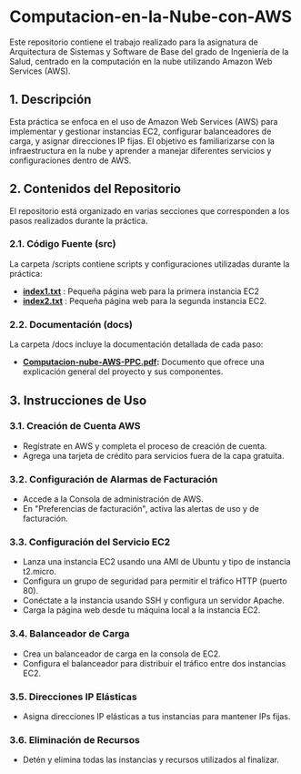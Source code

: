 # Computacion-en-la-Nube-con-AWS
Este repositorio contiene el trabajo realizado para la asignatura de Arquitectura de Sistemas y Software de Base del grado de Ingeniería de la Salud, centrado en la computación en la nube utilizando Amazon Web Services (AWS).

## 1. Descripción
Esta práctica se enfoca en el uso de Amazon Web Services (AWS) para implementar y gestionar instancias EC2, configurar balanceadores de carga, y asignar direcciones IP fijas. El objetivo es familiarizarse con la infraestructura en la nube y aprender a manejar diferentes servicios y configuraciones dentro de AWS.

## 2. Contenidos del Repositorio
El repositorio está organizado en varias secciones que corresponden a los pasos realizados durante la práctica.

### 2.1.  Código Fuente (src)
La carpeta /scripts contiene scripts y configuraciones utilizadas durante la práctica:

- **[index1.txt](src/index1.txt)** : Pequeña página web para la primera instancia EC2
- **[index2.txt](src/index2.txt)** : Pequeña página web para la segunda instancia EC2.

### 2.2. Documentación (docs)
La carpeta /docs incluye la documentación detallada de cada paso:

- **[Computacion-nube-AWS-PPC.pdf](src/Computacion-nube-AWS-PPC.pdf):** Documento que ofrece una explicación general del proyecto y sus componentes.

## 3. Instrucciones de Uso
### 3.1. Creación de Cuenta AWS
- Regístrate en AWS y completa el proceso de creación de cuenta.
- Agrega una tarjeta de crédito para servicios fuera de la capa gratuita.

### 3.2. Configuración de Alarmas de Facturación
- Accede a la Consola de administración de AWS.
- En "Preferencias de facturación", activa las alertas de uso y de facturación.
  
### 3.3. Configuración del Servicio EC2
- Lanza una instancia EC2 usando una AMI de Ubuntu y tipo de instancia t2.micro.
- Configura un grupo de seguridad para permitir el tráfico HTTP (puerto 80).
- Conéctate a la instancia usando SSH y configura un servidor Apache.
- Carga la página web desde tu máquina local a la instancia EC2.
  
### 3.4. Balanceador de Carga
- Crea un balanceador de carga en la consola de EC2.
- Configura el balanceador para distribuir el tráfico entre dos instancias EC2.
  
### 3.5. Direcciones IP Elásticas
- Asigna direcciones IP elásticas a tus instancias para mantener IPs fijas.
  
### 3.6. Eliminación de Recursos
- Detén y elimina todas las instancias y recursos utilizados al finalizar.
